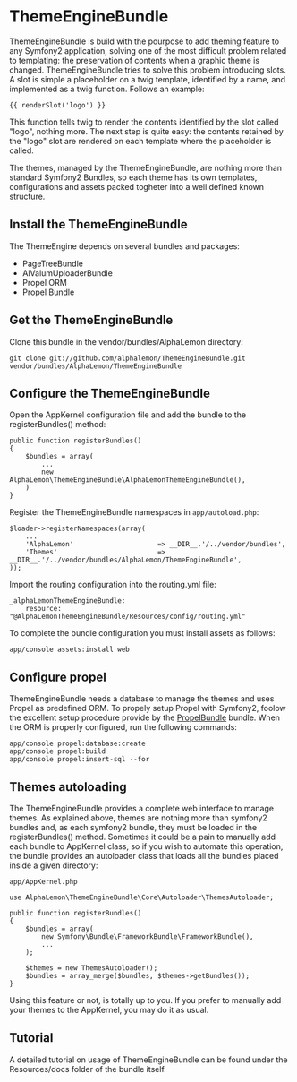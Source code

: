 # ThemeEngineBundle
ThemeEngineBundle is build with the pourpose to add theming feature to any Symfony2 application, solving one of the most difficult problem related to 
templating: the preservation of contents when a graphic theme is changed. ThemeEngineBundle tries to solve this problem introducing slots. A slot is simple a 
placeholder on a twig template, identified by a name, and implemented as a twig function. Follows an example:

    {{ renderSlot('logo') }}
    
This function tells twig to render the contents identified by the slot called "logo", nothing more. The next step is quite easy: the contents retained by the 
"logo" slot are rendered on each template where the placeholder is called.

The themes, managed by the ThemeEngineBundle, are nothing more than standard Symfony2 Bundles, so each theme has its own templates, configurations and assets
packed togheter into a well defined known structure.

## Install the ThemeEngineBundle
The ThemeEngine depends on several bundles and packages: 

- PageTreeBundle
- AlValumUploaderBundle
- Propel ORM
- Propel Bundle

## Get the ThemeEngineBundle
Clone this bundle in the vendor/bundles/AlphaLemon directory:

    git clone git://github.com/alphalemon/ThemeEngineBundle.git vendor/bundles/AlphaLemon/ThemeEngineBundle

## Configure the ThemeEngineBundle
Open the AppKernel configuration file and add the bundle to the registerBundles() method:

    public function registerBundles()
    {
        $bundles = array(
            ...
            new AlphaLemon\ThemeEngineBundle\AlphaLemonThemeEngineBundle(),
        )
    }

Register the ThemeEngineBundle namespaces in `app/autoload.php`:

    $loader->registerNamespaces(array(
        ...
        'AlphaLemon'                     => __DIR__.'/../vendor/bundles',
        'Themes'                         => __DIR__.'/../vendor/bundles/AlphaLemon/ThemeEngineBundle',
    ));
    
Import the routing configuration into the routing.yml file:

    _alphaLemonThemeEngineBundle:
        resource: "@AlphaLemonThemeEngineBundle/Resources/config/routing.yml"
        
To complete the bundle configuration you must install assets as follows:

    app/console assets:install web
    
## Configure propel
ThemeEngineBundle needs a database to manage the themes and uses Propel as predefined ORM. To propely setup Propel with Symfony2, foolow the excellent
setup procedure provide by the [PropelBundle](https://github.com/propelorm/PropelBundle/blob/master/Resources/doc/README.markdown) bundle. When the ORM 
is properly configured, run the following commands:

    app/console propel:database:create
    app/console propel:build
    app/console propel:insert-sql --for

## Themes autoloading

The ThemeEngineBundle provides a complete web interface to manage themes. As explained above, themes are nothing more than symfony2 bundles and, 
as each symfony2 bundle, they must be loaded in the registerBundles() method. Sometimes it could be a pain to manually add each bundle to 
AppKernel class, so if you wish to automate this operation, the bundle provides an autoloader class that loads all the bundles placed inside a 
given directory:

    app/AppKernel.php

    use AlphaLemon\ThemeEngineBundle\Core\Autoloader\ThemesAutoloader;

    public function registerBundles()
    {
        $bundles = array(
            new Symfony\Bundle\FrameworkBundle\FrameworkBundle(),
            ...
        );

        $themes = new ThemesAutoloader();
        $bundles = array_merge($bundles, $themes->getBundles());
    }

Using this feature or not, is totally up to you. If you prefer to manually add your themes to the AppKernel, you may do it as usual.

## Tutorial
A detailed tutorial on usage of ThemeEngineBundle can be found under the Resources/docs folder of the bundle itself.